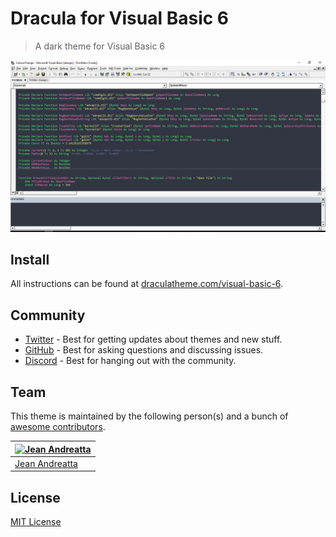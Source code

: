 # Dracula for Visual Basic 6

> A dark theme for Visual Basic 6

![Screenshot](./screenshot.png)

## Install

All instructions can be found at [draculatheme.com/visual-basic-6](https://draculatheme.com/visual-basic-6).

## Community

* [Twitter](https://twitter.com/draculatheme) - Best for getting updates about themes and new stuff.
* [GitHub](https://github.com/dracula/dracula-theme/discussions) - Best for asking questions and discussing issues.
* [Discord](https://draculatheme.com/discord-invite) - Best for hanging out with the community.

## Team

This theme is maintained by the following person(s) and a bunch of [awesome contributors](https://github.com/dracula/visual-basic-6/graphs/contributors).

[![Jean Andreatta](https://avatars.githubusercontent.com/u/60496134?s=100)](https://github.com/jecsatta) |
--- |
[Jean Andreatta](https://github.com/jecsatta) |

## License

[MIT License](./LICENSE)